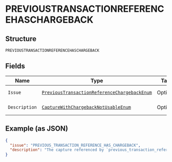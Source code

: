 
# PREVIOUSTRANSACTIONREFERENCEHASCHARGEBACK

## Structure

`PREVIOUSTRANSACTIONREFERENCEHASCHARGEBACK`

## Fields

| Name | Type | Tags | Description | Getter | Setter |
|  --- | --- | --- | --- | --- | --- |
| `Issue` | [`PreviousTransactionReferenceChargebackEnum`](../../doc/models/previous-transaction-reference-chargeback-enum.md) | Optional | - | PreviousTransactionReferenceChargebackEnum getIssue() | setIssue(PreviousTransactionReferenceChargebackEnum issue) |
| `Description` | [`CaptureWithChargebackNotUsableEnum`](../../doc/models/capture-with-chargeback-not-usable-enum.md) | Optional | - | CaptureWithChargebackNotUsableEnum getDescription() | setDescription(CaptureWithChargebackNotUsableEnum description) |

## Example (as JSON)

```json
{
  "issue": "PREVIOUS_TRANSACTION_REFERENCE_HAS_CHARGEBACK",
  "description": "The capture referenced by `previous_transaction_reference` has a chargeback and hence cannot be used for this order. Please use a `previous_transaction_reference` which does not have a chargeback."
}
```

